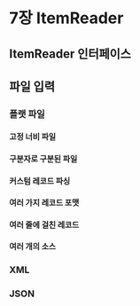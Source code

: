 # 7장 ItemReader

## ItemReader 인터페이스

## 파일 입력

### 플랫 파일

#### 고정 너비 파일

#### 구분자로 구분된 파일

#### 커스텀 레코드 파싱

#### 여러 가지 레코드 포맷

#### 여러 줄에 걸친 레코드

#### 여러 개의 소스

### XML

### JSON